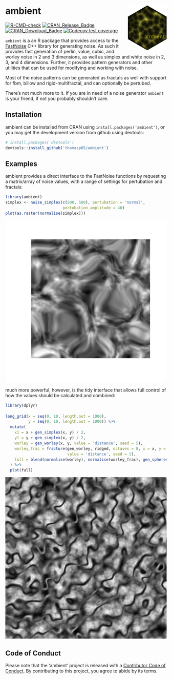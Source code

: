 
<!-- README.md is generated from README.Rmd. Please edit that file -->

# ambient <img src="man/figures/logo.png" align="right" />

<!-- badges: start -->

[![R-CMD-check](https://github.com/thomasp85/ambient/actions/workflows/R-CMD-check.yaml/badge.svg)](https://github.com/thomasp85/ambient/actions/workflows/R-CMD-check.yaml)
[![CRAN_Release_Badge](http://www.r-pkg.org/badges/version-ago/ambient)](https://CRAN.R-project.org/package=ambient)
[![CRAN_Download_Badge](http://cranlogs.r-pkg.org/badges/ambient)](https://CRAN.R-project.org/package=ambient)
[![Codecov test
coverage](https://codecov.io/gh/thomasp85/ambient/branch/main/graph/badge.svg)](https://app.codecov.io/gh/thomasp85/ambient?branch=main)
<!-- badges: end -->

`ambient` is a an R package that provides access to the
[FastNoise](https://github.com/Auburn/FastNoiseLite) C++ library for
generating noise. As such it provides fast generation of perlin, value,
cubic, and worley noise in 2 and 3 dimensions, as well as simplex and
white noise in 2, 3, and 4 dimensions. Further, it provides pattern
generators and other utilities that can be used for modifying and
working with noise.

Most of the noise patterns can be generated as fractals as well with
support for fbm, billow and rigid-multifractal, and can optionally be
pertubed.

There’s not much more to it. If you are in need of a noise generator
`ambient` is your friend, if not you probably shouldn’t care.

## Installation

ambient can be installed from CRAN using `install.packages('ambient')`,
or you may get the development version from github using devtools:

``` r
# install.packages('devtools')
devtools::install_github('thomasp85/ambient')
```

## Examples

ambient provides a direct interface to the FastNoise functions by
requesting a matrix/array of noise values, with a range of settings for
pertubation and fractals:

``` r
library(ambient)
simplex <- noise_simplex(c(500, 500), pertubation = 'normal', 
                         pertubation_amplitude = 40)
plot(as.raster(normalise(simplex)))
```

![](man/figures/README-unnamed-chunk-3-1.png)<!-- -->

much more powerful, however, is the tidy interface that allows full
control of how the values should be calculated and combined:

``` r
library(dplyr)

long_grid(x = seq(0, 10, length.out = 1000), 
          y = seq(0, 10, length.out = 1000)) %>% 
  mutate(
    x1 = x + gen_simplex(x, y) / 2, 
    y1 = y + gen_simplex(x, y) / 2,
    worley = gen_worley(x, y, value = 'distance', seed = 5),
    worley_frac = fracture(gen_worley, ridged, octaves = 8, x = x, y = y, 
                           value = 'distance', seed = 5),
    full = blend(normalise(worley), normalise(worley_frac), gen_spheres(x1, y1))
  ) %>% 
  plot(full)
```

![](man/figures/README-unnamed-chunk-4-1.png)<!-- -->

## Code of Conduct

Please note that the ‘ambient’ project is released with a [Contributor
Code of
Conduct](https://ambient.data-imaginist.com/CODE_OF_CONDUCT.html). By
contributing to this project, you agree to abide by its terms.
